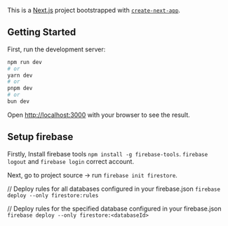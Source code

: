 This is a [Next.js](https://nextjs.org/) project bootstrapped with [`create-next-app`](https://github.com/vercel/next.js/tree/canary/packages/create-next-app).

## Getting Started

First, run the development server:

```bash
npm run dev
# or
yarn dev
# or
pnpm dev
# or
bun dev
```

Open [http://localhost:3000](http://localhost:3000) with your browser to see the result.

## Setup firebase

Firstly, Install firebase tools `npm install -g firebase-tools`.
`firebase logout` and `firebase login` correct account.

Next, go to project source → run `firebase init firestore`.

// Deploy rules for all databases configured in your firebase.json
`firebase deploy --only firestore:rules`

// Deploy rules for the specified database configured in your firebase.json
`firebase deploy --only firestore:<databaseId>`
